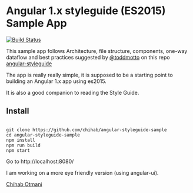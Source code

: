# Angular 1.x styleguide (ES2015) Sample App

[![Build Status](https://travis-ci.org/chihab/angular-styleguide-sample.svg?branch=master)](https://travis-ci.org/chihab/angular-styleguide-sample.svg?branch=master)

This sample app follows Architecture, file structure, components, one-way dataflow and best practices suggested by [@toddmotto](//twitter.com/toddmotto) on this repo [angular-styleguide](//github.com/toddmotto/angular-styleguide)

The app is really really simple, it is supposed to be a starting point to building an Angular 1.x app using es2015.

It is also a good companion to reading the Style Guide.

## Install

```

git clone https://github.com/chihab/angular-styleguide-sample
cd angular-styleguide-sample
npm install
npm run build
npm start

```

Go to http://localhost:8080/

I am working on a more eye friendly version (using angular-ui).

[Chihab Otmani](//chihab.github.io)
